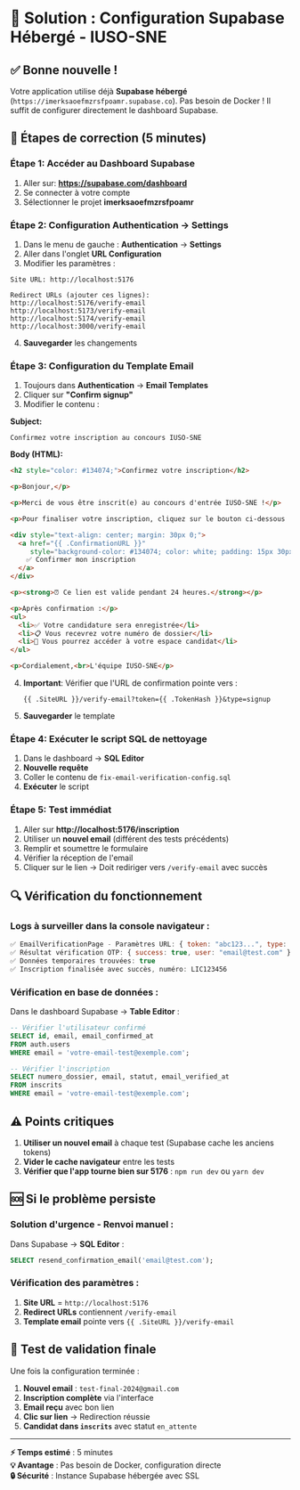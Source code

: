 # 🎯 Solution : Configuration Supabase Hébergé - IUSO-SNE

## ✅ Bonne nouvelle !
Votre application utilise déjà **Supabase hébergé** (`https://imerksaoefmzrsfpoamr.supabase.co`). 
Pas besoin de Docker ! Il suffit de configurer directement le dashboard Supabase.

## 🚀 Étapes de correction (5 minutes)

### Étape 1: Accéder au Dashboard Supabase
1. Aller sur: **https://supabase.com/dashboard**
2. Se connecter à votre compte
3. Sélectionner le projet **imerksaoefmzrsfpoamr**

### Étape 2: Configuration Authentication → Settings
1. Dans le menu de gauche : **Authentication** → **Settings**
2. Aller dans l'onglet **URL Configuration**
3. Modifier les paramètres :

```
Site URL: http://localhost:5176

Redirect URLs (ajouter ces lignes):
http://localhost:5176/verify-email
http://localhost:5173/verify-email
http://localhost:5174/verify-email
http://localhost:3000/verify-email
```

4. **Sauvegarder** les changements

### Étape 3: Configuration du Template Email
1. Toujours dans **Authentication** → **Email Templates**
2. Cliquer sur **"Confirm signup"**
3. Modifier le contenu :

**Subject:**
```
Confirmez votre inscription au concours IUSO-SNE
```

**Body (HTML):**
```html
<h2 style="color: #134074;">Confirmez votre inscription</h2>

<p>Bonjour,</p>

<p>Merci de vous être inscrit(e) au concours d'entrée IUSO-SNE !</p>

<p>Pour finaliser votre inscription, cliquez sur le bouton ci-dessous :</p>

<div style="text-align: center; margin: 30px 0;">
  <a href="{{ .ConfirmationURL }}" 
     style="background-color: #134074; color: white; padding: 15px 30px; text-decoration: none; border-radius: 8px; font-weight: bold; display: inline-block;">
    ✅ Confirmer mon inscription
  </a>
</div>

<p><strong>⏰ Ce lien est valide pendant 24 heures.</strong></p>

<p>Après confirmation :</p>
<ul>
  <li>✅ Votre candidature sera enregistrée</li>
  <li>📋 Vous recevrez votre numéro de dossier</li>
  <li>🚀 Vous pourrez accéder à votre espace candidat</li>
</ul>

<p>Cordialement,<br>L'équipe IUSO-SNE</p>
```

4. **Important**: Vérifier que l'URL de confirmation pointe vers :
   ```
   {{ .SiteURL }}/verify-email?token={{ .TokenHash }}&type=signup
   ```

5. **Sauvegarder** le template

### Étape 4: Exécuter le script SQL de nettoyage
1. Dans le dashboard → **SQL Editor**
2. **Nouvelle requête**
3. Coller le contenu de `fix-email-verification-config.sql`
4. **Exécuter** le script

### Étape 5: Test immédiat
1. Aller sur **http://localhost:5176/inscription**
2. Utiliser un **nouvel email** (différent des tests précédents)
3. Remplir et soumettre le formulaire
4. Vérifier la réception de l'email
5. Cliquer sur le lien → Doit rediriger vers `/verify-email` avec succès

## 🔍 Vérification du fonctionnement

### Logs à surveiller dans la console navigateur :
```javascript
✅ EmailVerificationPage - Paramètres URL: { token: "abc123...", type: "signup" }
✅ Résultat vérification OTP: { success: true, user: "email@test.com" }
✅ Données temporaires trouvées: true
✅ Inscription finalisée avec succès, numéro: LIC123456
```

### Vérification en base de données :
Dans le dashboard Supabase → **Table Editor** :

```sql
-- Vérifier l'utilisateur confirmé
SELECT id, email, email_confirmed_at 
FROM auth.users 
WHERE email = 'votre-email-test@exemple.com';

-- Vérifier l'inscription
SELECT numero_dossier, email, statut, email_verified_at
FROM inscrits 
WHERE email = 'votre-email-test@exemple.com';
```

## ⚠️ Points critiques

1. **Utiliser un nouvel email** à chaque test (Supabase cache les anciens tokens)
2. **Vider le cache navigateur** entre les tests
3. **Vérifier que l'app tourne bien sur 5176** : `npm run dev` ou `yarn dev`

## 🆘 Si le problème persiste

### Solution d'urgence - Renvoi manuel :
Dans Supabase → **SQL Editor** :
```sql
SELECT resend_confirmation_email('email@test.com');
```

### Vérification des paramètres :
1. **Site URL** = `http://localhost:5176`
2. **Redirect URLs** contiennent `/verify-email`
3. **Template email** pointe vers `{{ .SiteURL }}/verify-email`

## 🎉 Test de validation finale

Une fois la configuration terminée :

1. **Nouvel email** : `test-final-2024@gmail.com`
2. **Inscription complète** via l'interface
3. **Email reçu** avec bon lien
4. **Clic sur lien** → Redirection réussie
5. **Candidat dans `inscrits`** avec statut `en_attente`

---

**⚡ Temps estimé** : 5 minutes  
**💡 Avantage** : Pas besoin de Docker, configuration directe  
**🔒 Sécurité** : Instance Supabase hébergée avec SSL 